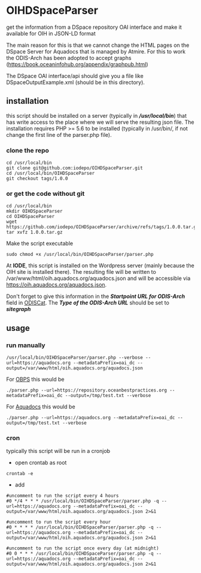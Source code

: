 # OIHDSpaceParser
get the information from a DSpace repository OAI interface and make it available for OIH in JSON-LD format

The main reason for this is that we cannot change the HTML pages on the DSpace Server for Aquadocs that is managed by Atmire.
For this to work the ODIS-Arch has been adopted to accept graphs (https://book.oceaninfohub.org/appendix/graphpub.html)

The DSpace OAI interface/api should give you a file like DSpaceOutputExample.xml (should be in this directory).

## installation
this script should be installed on a server (typically in ***/usr/local/bin***) that has write access to the place where we will serve the resulting json file.
The installation requires PHP >= 5.6 to be installed (typically in /usr/bin/, if not change the first line of the parser.php file).

### clone the repo
```
cd /usr/local/bin
git clone git@github.com:iodepo/OIHDSpaceParser.git
cd /usr/local/bin/OIHDSpaceParser
git checkout tags/1.0.0
```

### or get the code without git
```
cd /usr/local/bin
mkdir OIHDSpaceParser
cd OIHDSpaceParser
wget https://github.com/iodepo/OIHDSpaceParser/archive/refs/tags/1.0.0.tar.gz
tar xvfz 1.0.0.tar.gz
```

Make the script executable
```
sudo chmod +x /usr/local/bin/OIHDSpaceParser/parser.php
```

At **IODE**, this script is installed on the Wordpress server (mainly because the OIH site is installed there).
The resulting file will be written to /var/www/html/oih.aquadocs.org/aquadocs.json and will be accessible via https://oih.aquadocs.org/aquadocs.json.

Don't forget to give this information in the ***Startpoint URL for ODIS-Arch*** field in [ODISCat](https://catalogue.odis.org).
The ***Type of the ODIS-Arch URL*** should be set to ***sitegraph***

## usage
### run manually
```
/usr/local/bin/OIHDSpaceParser/parser.php --verbose --url=https://aquadocs.org --metadataPrefix=oai_dc --output=/var/www/html/oih.aquadocs.org/aquadocs.json
```

For [OBPS](https://repository.oceanbestpractices.org) this would be
```
./parser.php --url=https://repository.oceanbestpractices.org --metadataPrefix=oai_dc --output=/tmp/test.txt --verbose
```

For [Aquadocs](https://aquadocs.org) this would be
```
./parser.php --url=https://aquadocs.org --metadataPrefix=oai_dc --output=/tmp/test.txt --verbose
```

### cron
typically this script will be run in a cronjob
- open crontab as root
```
crontab -e
```
- add
```
#uncomment to run the script every 4 hours
#0 */4 * * * /usr/local/bin/OIHDSpaceParser/parser.php -q --url=https://aquadocs.org --metadataPrefix=oai_dc --output=/var/www/html/oih.aquadocs.org/aquadocs.json 2>&1

#uncomment to run the script every hour
#0 * * * * /usr/local/bin/OIHDSpaceParser/parser.php -q --url=https://aquadocs.org --metadataPrefix=oai_dc --output=/var/www/html/oih.aquadocs.org/aquadocs.json 2>&1

#uncomment to run the script once every day (at midnight) 
#0 0 * * * /usr/local/bin/OIHDSpaceParser/parser.php -q --url=https://aquadocs.org --metadataPrefix=oai_dc --output=/var/www/html/oih.aquadocs.org/aquadocs.json 2>&1
```
